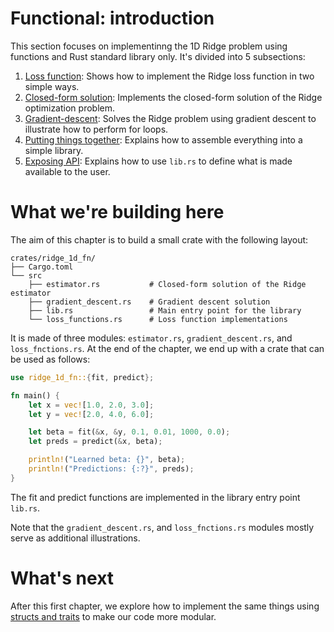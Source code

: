 # Functional: introduction

This section focuses on implementinng the 1D Ridge problem using functions and Rust standard library only. It's divided into 5 subsections:

1) [Loss function](loss_function.md): Shows how to implement the Ridge loss function in two simple ways.
2) [Closed-form solution](closed_form_solution.md): Implements the closed-form solution of the Ridge optimization problem.
3) [Gradient-descent](gradient_descent.md): Solves the Ridge problem using gradient descent to illustrate how to perform for loops.
4) [Putting things together](putting_things_together.md): Explains how to assemble everything into a simple library.
5) [Exposing API](exposing_api.md): Explains how to use `lib.rs` to define what is made available to the user.

# What we're building here

The aim of this chapter is to build a small crate with the following layout:

```text
crates/ridge_1d_fn/
├── Cargo.toml
└── src
    ├── estimator.rs           # Closed-form solution of the Ridge estimator
    ├── gradient_descent.rs    # Gradient descent solution
    ├── lib.rs                 # Main entry point for the library
    └── loss_functions.rs      # Loss function implementations
```

It is made of three modules: `estimator.rs`, `gradient_descent.rs`, and `loss_fnctions.rs`. At the end of the chapter, we end up with a crate that can be used as follows:

```rust
use ridge_1d_fn::{fit, predict};

fn main() {
    let x = vec![1.0, 2.0, 3.0];
    let y = vec![2.0, 4.0, 6.0];

    let beta = fit(&x, &y, 0.1, 0.01, 1000, 0.0);
    let preds = predict(&x, beta);

    println!("Learned beta: {}", beta);
    println!("Predictions: {:?}", preds);
}
```

The fit and predict functions are implemented in the library entry point `lib.rs`.

Note that the `gradient_descent.rs`, and `loss_fnctions.rs` modules mostly serve as additional illustrations.

# What's next

After this first chapter, we explore how to implement the same things using [structs and traits](../structured_std/motivation.md) to make our code more modular.